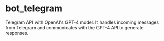 # bot_telegram
Telegram API with OpenAI's GPT-4 model. It handles incoming messages from Telegram and communicates with the GPT-4 API to generate responses.
